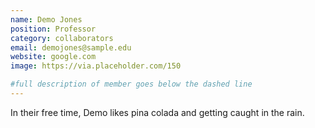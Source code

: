 ```yaml
---
name: Demo Jones
position: Professor
category: collaborators
email: demojones@sample.edu
website: google.com
image: https://via.placeholder.com/150

#full description of member goes below the dashed line
---
```

In their free time, Demo likes pina colada and getting caught in the rain.